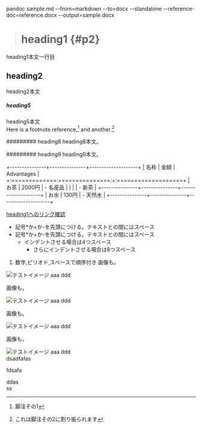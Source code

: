 pandoc sample.md --from=markdown --to=docx --standalone --reference-doc=reference.docx --output=sample.docx
> # heading1 {#p2}
heading1本文一行目

## heading2 
heading2本文

##### heading5
heading5本文  
Here is a footnote reference,[^1] and another.[^longnote]

[^1]: 脚注その1

[^longnote]: これは脚注その2に割り振られます

######### heading8
heading8本文。  

######### heading9
heading9本文。  

+---------------+---------------+--------------------+
| 名称          | 金額          | Advantages          |
+:=============:+==============:+:===================+
| お茶          | 2000円        | - 名産品            |
|               |               | - 新茶             |
+---------------+---------------+--------------------+
| お水          | 130円         | - 天然水            |
+---------------+---------------+--------------------+

[heading1へのリンク確認](#p2)  

* 記号*か+か-を先頭につける。テキストとの間にはスペース
* 記号*か+か-を先頭につける。テキストとの間にはスペース
    + インデントさせる場合は4つスペース
        + さらにインデントさせる場合は8つスペース


1. 数字,ピリオド,スペースで順序付き
画像も。

![テストイメージ](test.bmp)
aaa
ddd   

画像も。

![テストイメージ](test.bmp)
aaa
ddd   

画像も。

![テストイメージ](test.bmp)
aaa
ddd   

画像も。

![テストイメージ](test.bmp)
aaa
ddd   
dsadfafas

fdsafa

ddas   
ss


